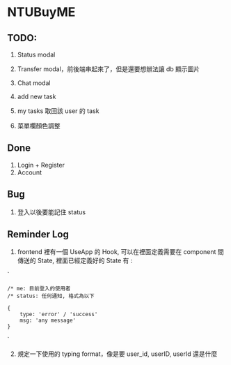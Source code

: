 # NTUBuyME

## TODO:

1. Status modal

2. Transfer modal，前後端串起來了，但是還要想辦法讓 db 顯示圖片
3. Chat modal
4. add new task
5. my tasks 取回該 user 的 task
6. 菜單欄顏色調整

## Done

1. Login + Register
2. Account

## Bug

1. 登入以後要能記住 status

## Reminder Log

1. frontend 裡有一個 UseApp 的 Hook, 可以在裡面定義需要在 component 間傳送的 State, 裡面已經定義好的 State 有 :

`

    /* me: 目前登入的使用者
    /* status: 任何通知, 格式為以下

    {
        type: 'error' / 'success'
        msg: 'any message'
    }

`

2. 規定一下使用的 typing format，像是要 user_id, userID, userId 還是什麼
